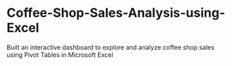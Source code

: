 # Coffee-Shop-Sales-Analysis-using-Excel
Built an interactive dashboard to explore and analyze coffee shop sales using Pivot Tables in Microsoft Excel
